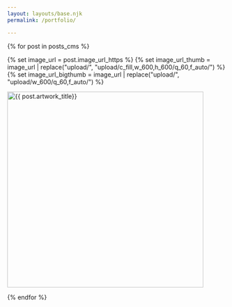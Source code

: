 ```yaml
---
layout: layouts/base.njk
permalink: /portfolio/

---
```


<div class="grid-portfolio">

{% for post in posts_cms %}

{% set image_url = post.image_url_https %}
{% set image_url_thumb = image_url | replace("upload/", "upload/c_fill,w_600,h_600/q_60,f_auto/") %}
{% set image_url_bigthumb = image_url | replace("upload/", "upload/w_600/q_60,f_auto/") %}

<div class="grid-portfolio-cell {% if post.portfolio_size == "big" %}grid-portfolio-cell-large{% endif %}">
<a href="{{post.url_name}}"><img class="grid-image-cover{% if post.portfolio_size == "big" %}-large{% endif %}" loading="lazy" src="{% if post.portfolio_size == "big" %}{{ image_url_bigthumb }}{% else %}{{ image_url_thumb }}{% endif %}" alt="{{ post.artwork_title}}" width="450" height="450" ></a>
</div>

{% endfor %}
     
</div>